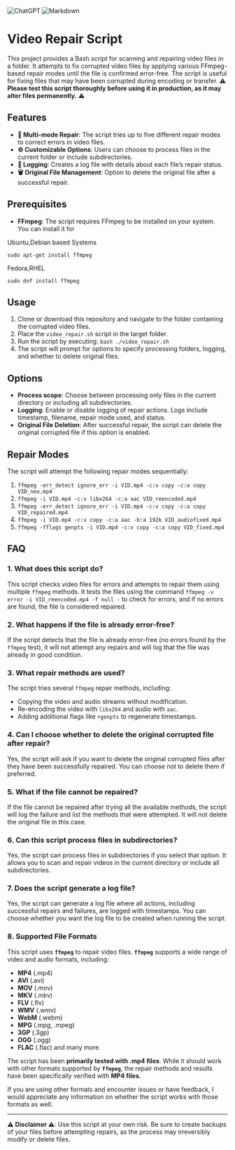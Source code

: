 ![ChatGPT](https://img.shields.io/badge/chatGPT-74aa9c?style=for-the-badge&logo=openai&logoColor=white)
![Markdown](https://img.shields.io/badge/markdown-%23000000.svg?style=for-the-badge&logo=markdown&logoColor=white)

# Video Repair Script

This project provides a Bash script for scanning and repairing video files in a folder. It attempts to fix corrupted video files by applying various FFmpeg-based repair modes until the file is confirmed error-free. The script is useful for fixing files that may have been corrupted during encoding or transfer. ⚠️ **Please test this script thoroughly before using it in production, as it may alter files permanently.** ⚠️ 

## Features
- **🤹 Multi-mode Repair**: The script tries up to five different repair modes to correct errors in video files.
- **⚙️ Customizable Options**: Users can choose to process files in the current folder or include subdirectories.
- **👀 Logging**: Creates a log file with details about each file’s repair status.
- **🗑️ Original File Management**: Option to delete the original file after a successful repair.

## Prerequisites
- **FFmpeg**: The script requires FFmpeg to be installed on your system. You can install it for

Ubuntu,Debian based Systems
  ```
  sudo apt-get install ffmpeg
  ```

  Fedora,RHEL
  
  ```
  sudo dnf install ffmpeg
  ```

## Usage
1. Clone or download this repository and navigate to the folder containing the corrupted video files.
2. Place the `video_repair.sh` script in the target folder.
3. Run the script by executing:
   `bash
   ./video_repair.sh
   `
4. The script will prompt for options to specify processing folders, logging, and whether to delete original files.

## Options
- **Process scope**: Choose between processing only files in the current directory or including all subdirectories.
- **Logging**: Enable or disable logging of repair actions. Logs include timestamp, filename, repair mode used, and status.
- **Original File Deletion**: After successful repair, the script can delete the original corrupted file if this option is enabled.

## Repair Modes
The script will attempt the following repair modes sequentially:
1. `ffmpeg -err_detect ignore_err -i VID.mp4 -c:v copy -c:a copy VID_neu.mp4`
2. `ffmpeg -i VID.mp4 -c:v libx264 -c:a aac VID_reencoded.mp4`
3. `ffmpeg -err_detect ignore_err -i VID.mp4 -c:v copy -c:a copy VID_repaired.mp4`
4. `ffmpeg -i VID.mp4 -c:v copy -c:a aac -b:a 192k VID_audiofixed.mp4`
5. `ffmpeg -fflags genpts -i VID.mp4 -c:v copy -c:a copy VID_fixed.mp4`



## FAQ

### 1. **What does this script do?**
This script checks video files for errors and attempts to repair them using multiple `ffmpeg` methods. It tests the files using the command `ffmpeg -v error -i VID_reencoded.mp4 -f null -` to check for errors, and if no errors are found, the file is considered repaired.

### 2. **What happens if the file is already error-free?**
If the script detects that the file is already error-free (no errors found by the `ffmpeg` test), it will not attempt any repairs and will log that the file was already in good condition.

### 3. **What repair methods are used?**
The script tries several `ffmpeg` repair methods, including:
   - Copying the video and audio streams without modification.
   - Re-encoding the video with `libx264` and audio with `aac`.
   - Adding additional flags like `+genpts` to regenerate timestamps.

### 4. **Can I choose whether to delete the original corrupted file after repair?**
Yes, the script will ask if you want to delete the original corrupted files after they have been successfully repaired. You can choose not to delete them if preferred.

### 5. **What if the file cannot be repaired?**
If the file cannot be repaired after trying all the available methods, the script will log the failure and list the methods that were attempted. It will not delete the original file in this case.

### 6. **Can this script process files in subdirectories?**
Yes, the script can process files in subdirectories if you select that option. It allows you to scan and repair videos in the current directory or include all subdirectories.

### 7. **Does the script generate a log file?**
Yes, the script can generate a log file where all actions, including successful repairs and failures, are logged with timestamps. You can choose whether you want the log file to be created when running the script.

### 8. Supported File Formats

This script uses **`ffmpeg`** to repair video files. **`ffmpeg`** supports a wide range of video and audio formats, including:

- **MP4** (.mp4)
- **AVI** (.avi)
- **MOV** (.mov)
- **MKV** (.mkv)
- **FLV** (.flv)
- **WMV** (.wmv)
- **WebM** (.webm)
- **MPG** (.mpg, .mpeg)
- **3GP** (.3gp)
- **OGG** (.ogg)
- **FLAC** (.flac) and many more.

The script has been **primarily tested with .mp4 files**. While it should work with other formats supported by **`ffmpeg`**, the repair methods and results have been specifically verified with **MP4 files**.

If you are using other formats and encounter issues or have feedback, I would appreciate any information on whether the script works with those formats as well.

---


**⚠️ Disclaimer ⚠️**: Use this script at your own risk. Be sure to create backups of your files before attempting repairs, as the process may irreversibly modify or delete files.
